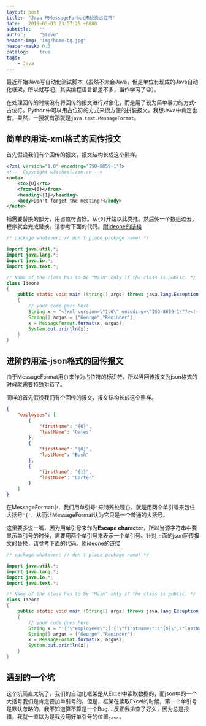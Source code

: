 ```yaml
---
layout: post
title:  "Java-用MessageFormat来替换占位符"
date:   2019-03-03 23:57:25 +0800
subtitle:   ""
author:     "Steve"
header-img: "img/home-bg.jpg"
header-mask: 0.3
catalog:    true
tags:
    - Java
---
```


最近开始Java写自动化测试脚本（虽然不太会Java，但是单位有现成的Java自动化框架，所以就写吧，其实编程语言都差不多，当作学习了😀）。

在处理回传的时候没有将回传的报文进行对象化，而是用了较为简单暴力的方式-占位符。Python中可以用占位符的方式来很方便的拼装报文，我想Java中肯定也有，果然，一搜就有那就是`java.text.MessageFormat`。

## 简单的用法-xml格式的回传报文

首先假设我们有个回传的报文，报文结构长成这个熊样。

```xml
<?xml version="1.0" encoding="ISO-8859-1"?>
<!--  Copyright w3school.com.cn -->
<note>
	<to>{0}</to>
	<from>{0}</from>
	<heading>{1}</heading>
	<body>Don't forget the meeting!</body>
</note>
```

把需要替换的部分，用占位符占好。从`{0}`开始以此类推。然后传一个数组过去，程序就会完成替换。请参考下面的代码。[附ideone的链接](https://ideone.com/PLkmWB)

```java
/* package whatever; // don't place package name! */

import java.util.*;
import java.lang.*;
import java.io.*;
import java.text.*;

/* Name of the class has to be "Main" only if the class is public. */
class Ideone
{
	public static void main (String[] args) throws java.lang.Exception
	{
		// your code goes here
		String x = "<?xml version=\"1.0\" encoding=\"ISO-8859-1\"?><!--  Copyright w3school.com.cn --><note><to>{0}</to><from>{0}</from><heading>{1}</heading><body>Don't forget the meeting!</body></note>";
		String[] argus = {"George","Reminder"};
		x = MessageFormat.format(x, argus);
		System.out.println(x);
	}
}
```

## 进阶的用法-json格式的回传报文

由于MessageFormat用`{}`来作为占位符的标识符，所以当回传报文为json格式的时候就需要特殊对待了。

同样的首先假设我们有个回传的报文，报文结构长成这个熊样。

```json
{
    "employees": [
        {
            "firstName": "{0}",
            "lastName": "Gates"
        },
        {
            "firstName": "{0}",
            "lastName": "Bush"
        },
        {
            "firstName": "{1}",
            "lastName": "Carter"
        }
    ]
}
```

在MessageFormat中，我们用单引号`'`来特殊处理`{}`，就是用两个单引号来包住大括号`'{'`，从而让MessageFormat认为它只是一个普通的大括号。

这里要多说一嘴，因为用单引号来作为**Escape character**，所以当源字符串中要显示单引号的时候，需要用两个单引号来表示一个单引号。针对上面的json回传报文的替换，请参考下面的代码。[附ideone的链接](https://ideone.com/Lzgivv)

```java
/* package whatever; // don't place package name! */

import java.util.*;
import java.lang.*;
import java.io.*;
import java.text.*;

/* Name of the class has to be "Main" only if the class is public. */
class Ideone
{
	public static void main (String[] args) throws java.lang.Exception
	{
		// your code goes here
		String x = "'{'\"employees\":['{'\"firstName\":\"{0}\",\"lastName\":\"Gates\"'}','{'\"firstName\":\"{0}\",\"lastName\":\"Bush\"'}','{'\"firstName\":\"{1}\",\"lastName\":\"Carter\"'}']'}'";
		String[] argus = {"George","Reminder"};
		x = MessageFormat.format(x, argus);
		System.out.println(x);
	}
}
```

## 遇到的一个坑


这个坑简直太坑了，我们的自动化框架是从Excel中读取数据的，而json中的一个大括号我们是肯定要加单引号的。但是，框架在读取Excel的时候，第一个单引号是默认忽略的，我不知道算不算是一个Bug....反正我排查了好久，因为总是报错，我就一直以为是我没用好单引号的位置。。。。。